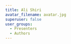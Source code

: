 ```yaml
---
title: Ali Shiri
avatar_filename: avatar.jpg
superuser: false
user_groups:
  - Presenters
  - Authors
---
```

